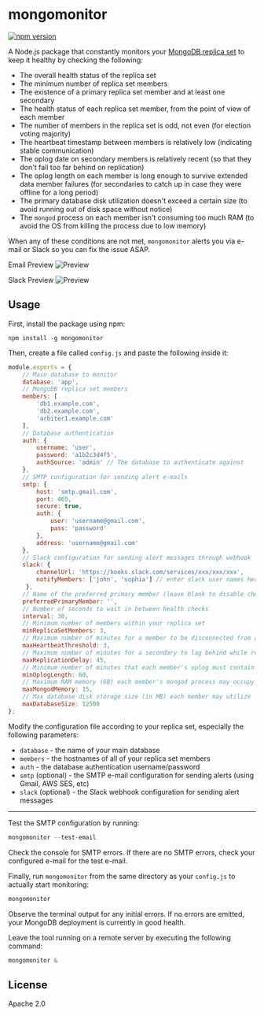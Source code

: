 # mongomonitor
[![npm version](https://badge.fury.io/js/mongomonitor.svg)](https://www.npmjs.com/package/mongomonitor)

A Node.js package that constantly monitors your [MongoDB replica set](https://eladnava.com/deploy-a-highly-available-mongodb-replica-set-on-aws/) to keep it healthy by checking the following:

* The overall health status of the replica set
* The minimum number of replica set members
* The existence of a primary replica set member and at least one secondary
* The health status of each replica set member, from the point of view of each member
* The number of members in the replica set is odd, not even (for election voting majority)
* The heartbeat timestamp between members is relatively low (indicating stable communication)
* The oplog date on secondary members is relatively recent (so that they don't fall too far behind on replication)
* The oplog length on each member is long enough to survive extended data member failures (for secondaries to catch up in case they were offline for a long period)
* The primary database disk utilization doesn't exceed a certain size (to avoid running out of disk space without notice)
* The `mongod` process on each member isn't consuming too much RAM (to avoid the OS from killing the process due to low memory)

When any of these conditions are not met, `mongomonitor` alerts you via e-mail or Slack so you can fix the issue ASAP.

Email Preview
![Preview](https://raw.github.com/eladnava/mongomonitor/master/img/email-demo.png)

Slack Preview
![Preview](https://raw.github.com/eladnava/mongomonitor/master/img/slack-demo.png)

## Usage

First, install the package using npm:

```shell
npm install -g mongomonitor
```

Then, create a file called `config.js` and paste the following inside it:

```js
module.exports = {
    // Main database to monitor
    database: 'app',
    // MongoDB replica set members
    members: [
        'db1.example.com',
        'db2.example.com',
        'arbiter1.example.com'
    ],
    // Database authentication
    auth: {
        username: 'user',
        password: 'a1b2c3d4f5',
        authSource: 'admin' // The database to authenticate against
    },
    // SMTP configuration for sending alert e-mails
    smtp: {
        host: 'smtp.gmail.com',
        port: 465,
        secure: true,
        auth: {
            user: 'username@gmail.com',
            pass: 'password'
        },
        address: 'username@gmail.com'
    },
    // Slack configuration for sending alert messages through webhook
    slack: {
        channelUrl: 'https://hooks.slack.com/services/xxx/xxx/xxx',
        notifyMembers: ['john', 'sophia'] // enter slack user names here
     },
    // Name of the preferred primary member (leave blank to disable checking)
    preferredPrimaryMember: '',
    // Number of seconds to wait in between health checks
    interval: 30,
    // Minimum number of members within your replica set
    minReplicaSetMembers: 3,
    // Maximum number of minutes for a member to be disconnected from another member
    maxHeartbeatThreshold: 3,
    // Maximum number of minutes for a secondary to lag behind while replicating from the primary's oplog
    maxReplicationDelay: 45,
    // Minimum number of minutes that each member's oplog must contain to survive a replica set data member failure
    minOplogLength: 60,
    // Maximum RAM memory (GB) each member's mongod process may occupy
    maxMongodMemory: 15,
    // Max database disk storage size (in MB) each member may utilize
    maxDatabaseSize: 12500
};
```

Modify the configuration file according to your replica set, especially the following parameters:

* `database` - the name of your main database
* `members` - the hostnames of all of your replica set members
* `auth` - the database authentication username/password
* `smtp` (optional) - the SMTP e-mail configuration for sending alerts (using Gmail, AWS SES, etc)
* `slack` (optional) - the Slack webhook configuration for sending alert messages

---

Test the SMTP configuration by running:

```js
mongomonitor --test-email
```

Check the console for SMTP errors. If there are no SMTP errors, check your configured e-mail for the test e-mail.

Finally, run `mongomonitor` from the same directory as your `config.js` to actually start monitoring:

```js
mongomonitor
```

Observe the terminal output for any initial errors. If no errors are emitted, your MongoDB deployment is currently in good health. 

Leave the tool running on a remote server by executing the following command:

```js
mongomonitor &
```

## License

Apache 2.0
